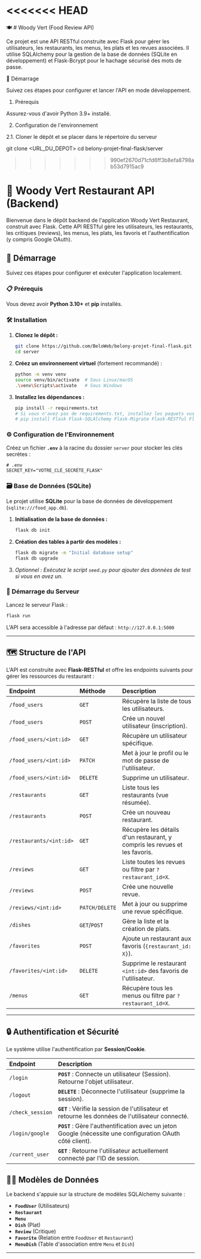 <<<<<<< HEAD
=======
🍽️ # Woody Vert (Food Review API)

Ce projet est une API RESTful construite avec Flask pour gérer les utilisateurs, les restaurants, les menus, les plats et les revues associées. Il utilise SQLAlchemy pour la gestion de la base de données (SQLite en développement) et Flask-Bcrypt pour le hachage sécurisé des mots de passe.

🚀 Démarrage

Suivez ces étapes pour configurer et lancer l'API en mode développement.

1. Prérequis

Assurez-vous d'avoir Python 3.9+ installé.

2. Configuration de l'environnement

2.1. Cloner le dépôt et se placer dans le répertoire du serveur

git clone <URL_DU_DEPOT>
cd belony-projet-final-flask/server
>>>>>>> 990ef2670d71cfd6ff3b8efa8798ab53d7915ac9


# 🍲 Woody Vert Restaurant API (Backend)

Bienvenue dans le dépôt backend de l'application Woody Vert Restaurant, construit avec Flask. Cette API RESTful gère les utilisateurs, les restaurants, les critiques (reviews), les menus, les plats, les favoris et l'authentification (y compris Google OAuth).

## 🚀 Démarrage

Suivez ces étapes pour configurer et exécuter l'application localement.

### 📋 Prérequis

Vous devez avoir **Python 3.10+** et **pip** installés.

### 🛠️ Installation

1.  **Clonez le dépôt :**

    ```bash
    git clone https://github.com/BeloWeb/belony-projet-final-flask.git
    cd server
    ```

2.  **Créez un environnement virtuel** (fortement recommandé) :

    ```bash
    python -m venv venv
    source venv/bin/activate  # Sous Linux/macOS
    .\venv\Scripts\activate   # Sous Windows
    ```

3.  **Installez les dépendances :**

    ```bash
    pip install -r requirements.txt
    # Si vous n'avez pas de requirements.txt, installez les paquets vus dans app.py :
    # pip install Flask Flask-SQLAlchemy Flask-Migrate Flask-RESTful Flask-CORS Flask-Bcrypt python-dotenv Authlib Flask-Login requests
    ```

### ⚙️ Configuration de l'Environnement

Créez un fichier **`.env`** à la racine du dossier `server` pour stocker les clés secrètes :

```dotenv
# .env
SECRET_KEY="VOTRE_CLÉ_SECRÈTE_FLASK"

```

### 🗃️ Base de Données (SQLite)

Le projet utilise **SQLite** pour la base de données de développement (`sqlite:///food_app.db`).

1.  **Initialisation de la base de données :**
    ```bash
    flask db init
    ```
2.  **Création des tables à partir des modèles :**
    ```bash
    flask db migrate -m "Initial database setup"
    flask db upgrade
    ```
3.  *Optionnel : Exécutez le script `seed.py` pour ajouter des données de test si vous en avez un.*

### 🚀 Démarrage du Serveur

Lancez le serveur Flask :

```bash
flask run
```

L'API sera accessible à l'adresse par défaut : `http://127.0.0.1:5000`

-----

## 🗺️ Structure de l'API

L'API est construite avec **Flask-RESTful** et offre les endpoints suivants pour gérer les ressources du restaurant :

| Endpoint | Méthode | Description |
| :--- | :--- | :--- |
| `/food_users` | `GET` | Récupère la liste de tous les utilisateurs. |
| `/food_users` | `POST` | Crée un nouvel utilisateur (inscription). |
| `/food_users/<int:id>` | `GET` | Récupère un utilisateur spécifique. |
| `/food_users/<int:id>` | `PATCH` | Met à jour le profil ou le mot de passe de l'utilisateur. |
| `/food_users/<int:id>` | `DELETE` | Supprime un utilisateur. |
| `/restaurants` | `GET` | Liste tous les restaurants (vue résumée). |
| `/restaurants` | `POST` | Crée un nouveau restaurant. |
| `/restaurants/<int:id>` | `GET` | Récupère les détails d'un restaurant, y compris les revues et les favoris. |
| `/reviews` | `GET` | Liste toutes les revues ou filtre par `?restaurant_id=X`. |
| `/reviews` | `POST` | Crée une nouvelle revue. |
| `/reviews/<int:id>` | `PATCH/DELETE` | Met à jour ou supprime une revue spécifique. |
| `/dishes` | `GET`/`POST` | Gère la liste et la création de plats. |
| `/favorites` | `POST` | Ajoute un restaurant aux favoris (`{restaurant_id: X}`). |
| `/favorites/<int:id>` | `DELETE` | Supprime le restaurant `<int:id>` des favoris de l'utilisateur. |
| `/menus` | `GET` | Récupère tous les menus ou filtre par `?restaurant_id=X`. |

-----

## 🔒 Authentification et Sécurité

Le système utilise l'authentification par **Session/Cookie**.

| Endpoint | Description |
| :--- | :--- |
| `/login` | **`POST`** : Connecte un utilisateur (Session). Retourne l'objet utilisateur. |
| `/logout` | **`DELETE`** : Déconnecte l'utilisateur (supprime la session). |
| `/check_session` | **`GET`** : Vérifie la session de l'utilisateur et retourne les données de l'utilisateur connecté. |
| `/login/google` | **`POST`** : Gère l'authentification avec un jeton Google (nécessite une configuration OAuth côté client). |
| `/current_user` | **`GET`** : Retourne l'utilisateur actuellement connecté par l'ID de session. |


## 🧑‍💻 Modèles de Données

Le backend s'appuie sur la structure de modèles SQLAlchemy suivante :

  * **`FoodUser`** (Utilisateurs)
  * **`Restaurant`**
  * **`Menu`**
  * **`Dish`** (Plat)
  * **`Review`** (Critique)
  * **`Favorite`** (Relation entre `FoodUser` et `Restaurant`)
  * **`MenuDish`** (Table d'association entre `Menu` et `Dish`)

-----
